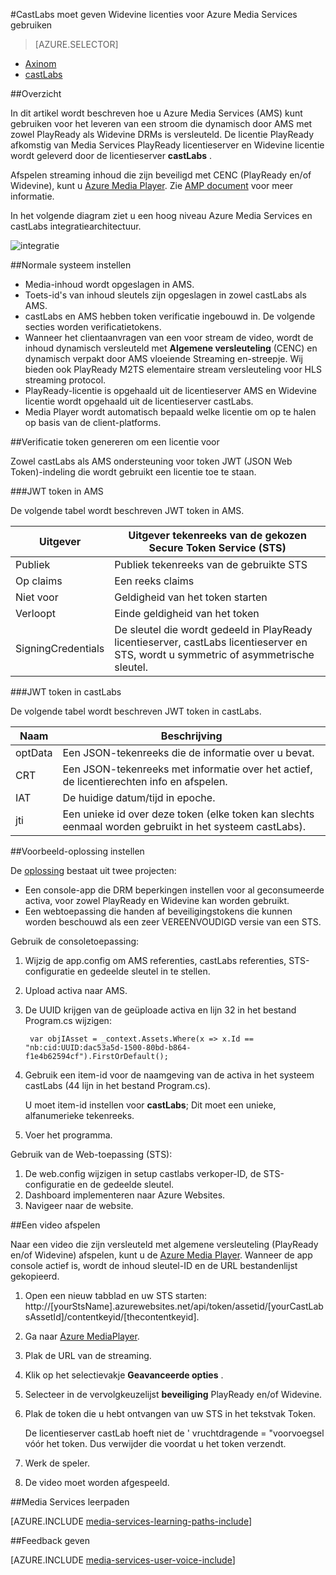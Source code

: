 <properties 
    pageTitle="Gebruik van castLabs moet geven Widevine licenties voor Azure Media Services | Microsoft Azure" 
    description="In dit artikel wordt beschreven hoe u Azure Media Services (AMS) kunt gebruiken voor het leveren van een stroom die dynamisch door AMS met zowel PlayReady als Widevine DRMs is versleuteld. De licentie PlayReady afkomstig van Media Services PlayReady licentieserver en Widevine licentie wordt geleverd door de licentieserver castLabs." 
    services="media-services" 
    documentationCenter="" 
    authors="Mingfeiy" 
    manager="erikre" 
    editor=""/>

<tags 
    ms.service="media-services" 
    ms.workload="media" 
    ms.tgt_pltfrm="na" 
    ms.devlang="na" 
    ms.topic="article" 
    ms.date="09/26/2016"  
    ms.author="Mingfeiy;willzhan;Juliako"/>


#<a name="using-castlabs-to-deliver-widevine-licenses-to-azure-media-services"></a>CastLabs moet geven Widevine licenties voor Azure Media Services gebruiken

> [AZURE.SELECTOR]
- [Axinom](media-services-axinom-integration.md)
- [castLabs](media-services-castlabs-integration.md)

##<a name="overview"></a>Overzicht

In dit artikel wordt beschreven hoe u Azure Media Services (AMS) kunt gebruiken voor het leveren van een stroom die dynamisch door AMS met zowel PlayReady als Widevine DRMs is versleuteld. De licentie PlayReady afkomstig van Media Services PlayReady licentieserver en Widevine licentie wordt geleverd door de licentieserver **castLabs** .

Afspelen streaming inhoud die zijn beveiligd met CENC (PlayReady en/of Widevine), kunt u [Azure Media Player](http://amsplayer.azurewebsites.net/azuremediaplayer.html). Zie [AMP document](http://amp.azure.net/libs/amp/latest/docs/) voor meer informatie.

In het volgende diagram ziet u een hoog niveau Azure Media Services en castLabs integratiearchitectuur.

![integratie](./media/media-services-castlabs-integration/media-services-castlabs-integration.png)

##<a name="typical-system-set-up"></a>Normale systeem instellen

- Media-inhoud wordt opgeslagen in AMS.
- Toets-id's van inhoud sleutels zijn opgeslagen in zowel castLabs als AMS.
- castLabs en AMS hebben token verificatie ingebouwd in. De volgende secties worden verificatietokens. 
- Wanneer het clientaanvragen van een voor stream de video, wordt de inhoud dynamisch versleuteld met **Algemene versleuteling** (CENC) en dynamisch verpakt door AMS vloeiende Streaming en-streepje. Wij bieden ook PlayReady M2TS elementaire stream versleuteling voor HLS streaming protocol.
- PlayReady-licentie is opgehaald uit de licentieserver AMS en Widevine licentie wordt opgehaald uit de licentieserver castLabs. 
- Media Player wordt automatisch bepaald welke licentie om op te halen op basis van de client-platforms. 

##<a name="authentication-token-generation-for-getting-a-license"></a>Verificatie token genereren om een licentie voor

Zowel castLabs als AMS ondersteuning voor token JWT (JSON Web Token)-indeling die wordt gebruikt een licentie toe te staan. 

###<a name="jwt-token-in-ams"></a>JWT token in AMS 

De volgende tabel wordt beschreven JWT token in AMS. 

Uitgever|Uitgever tekenreeks van de gekozen Secure Token Service (STS)
---|---
Publiek|Publiek tekenreeks van de gebruikte STS
Op claims|Een reeks claims
Niet voor|Geldigheid van het token starten
Verloopt|Einde geldigheid van het token
SigningCredentials|De sleutel die wordt gedeeld in PlayReady licentieserver, castLabs licentieserver en STS, wordt u symmetric of asymmetrische sleutel.

###<a name="jwt-token-in-castlabs"></a>JWT token in castLabs

De volgende tabel wordt beschreven JWT token in castLabs. 

Naam|Beschrijving
---|---
optData|Een JSON-tekenreeks die de informatie over u bevat. 
CRT|Een JSON-tekenreeks met informatie over het actief, de licentierechten info en afspelen.
IAT|De huidige datum/tijd in epoche.
jti|Een unieke id over deze token (elke token kan slechts eenmaal worden gebruikt in het systeem castLabs).

##<a name="sample-solution-set-up"></a>Voorbeeld-oplossing instellen 

De [oplossing](https://github.com/AzureMediaServicesSamples/CastlabsIntegration) bestaat uit twee projecten:

-   Een console-app die DRM beperkingen instellen voor al geconsumeerde activa, voor zowel PlayReady en Widevine kan worden gebruikt.
-   Een webtoepassing die handen af beveiligingstokens die kunnen worden beschouwd als een zeer VEREENVOUDIGD versie van een STS.


Gebruik de consoletoepassing:

1.  Wijzig de app.config om AMS referenties, castLabs referenties, STS-configuratie en gedeelde sleutel in te stellen.
2.  Upload activa naar AMS.
3.  De UUID krijgen van de geüploade activa en lijn 32 in het bestand Program.cs wijzigen:

         var objIAsset = _context.Assets.Where(x => x.Id == "nb:cid:UUID:dac53a5d-1500-80bd-b864-f1e4b62594cf").FirstOrDefault();

4.  Gebruik een item-id voor de naamgeving van de activa in het systeem castLabs (44 lijn in het bestand Program.cs).

    U moet item-id instellen voor **castLabs**; Dit moet een unieke, alfanumerieke tekenreeks.

5.  Voer het programma.


Gebruik van de Web-toepassing (STS):

1.  De web.config wijzigen in setup castlabs verkoper-ID, de STS-configuratie en de gedeelde sleutel.
2.  Dashboard implementeren naar Azure Websites.
3.  Navigeer naar de website.

##<a name="playing-back-a-video"></a>Een video afspelen

Naar een video die zijn versleuteld met algemene versleuteling (PlayReady en/of Widevine) afspelen, kunt u de [Azure Media Player](http://amsplayer.azurewebsites.net/azuremediaplayer.html). Wanneer de app console actief is, wordt de inhoud sleutel-ID en de URL bestandenlijst gekopieerd.

1.  Open een nieuw tabblad en uw STS starten: http://[yourStsName].azurewebsites.net/api/token/assetid/[yourCastLabsAssetId]/contentkeyid/[thecontentkeyid].
2.  Ga naar [Azure MediaPlayer](http://amsplayer.azurewebsites.net/azuremediaplayer.html).
3.  Plak de URL van de streaming.
4.  Klik op het selectievakje **Geavanceerde opties** .
5.  Selecteer in de vervolgkeuzelijst **beveiliging** PlayReady en/of Widevine.
6.  Plak de token die u hebt ontvangen van uw STS in het tekstvak Token. 
    
    De licentieserver castLab hoeft niet de ' vruchtdragende = "voorvoegsel vóór het token. Dus verwijder die voordat u het token verzendt.
7.  Werk de speler.
8.  De video moet worden afgespeeld.


##<a name="media-services-learning-paths"></a>Media Services leerpaden

[AZURE.INCLUDE [media-services-learning-paths-include](../../includes/media-services-learning-paths-include.md)]

##<a name="provide-feedback"></a>Feedback geven

[AZURE.INCLUDE [media-services-user-voice-include](../../includes/media-services-user-voice-include.md)]
